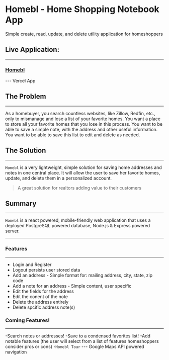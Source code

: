 # Homebl - Home Shopping Notebook App

Simple create, read, update, and delete utility application for homeshoppers

## Live Application:

---

### [Homebl](https://homebl-client.vercel.app/)

--- Vercel App

## The Problem

---

As a homebuyer, you search countless websites, like Zillow, Redfin, etc., only to mismanage and lose a list of your favorite homes. You want a place to store all your favorite homes that you lose in this process. You want to be able to save a simple note, with the address and other useful information. You want to be able to save this list to edit and delete as needed.

## The Solution

---

`Homebl` is a very lightweight, simple solution for saving home addresses and notes in one central place. It will allow the user to save her favorite homes, update, and delete them in a personalized account.

> A great solution for realtors adding value to their customers

## Summary

---

`Homebl` is a react powered, mobile-friendly web application that uses a deployed PostgreSQL powered database, Node.js & Express powered server.

---

### Features

---

-   Login and Register
-   Logout persists user stored data
-   Add an address - Simple format for: mailing address, city, state, zip code
-   Add a note for an address - Simple content, user specific
-   Edit the fields for the address
-   Edit the conent of the note
-   Delete the address entirely
-   Delete spcific address note(s)

### Coming Features!

---

-Search notes or addresses!
-Save to a condensed favorites list!
-Add notable features (the user will select from a list of features homeshoppers consider pros or cons) -`Homebl Tour` --- Google Maps API powered navigation
